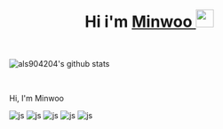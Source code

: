 <h1 align="center">Hi i'm <a href="https://velog.io/@minu1117" target="_blank">Minwoo </a>  <img
src="https://https://github.com/blackcater/blackcater/raw/main/images/Hi.gif" height="32" /></h1>



<br/>

![als904204's github stats](https://github-readme-stats.vercel.app/api?username=als904204&show_icons=true)

<br />

Hi, I'm Minwoo 


![js](https://img.shields.io/badge/Java-ED8B00?style=for-the-badge&logo=openjdk&logoColor=white)
![js](https://img.shields.io/badge/Spring-6DB33F?style=for-the-badge&logo=spring&logoColor=white)
![js](https://img.shields.io/badge/SpringBoot-6DB33F?style=for-the-badge&logo=Spring&logoColor=white)
![js](https://img.shields.io/badge/MySQL-005C84?style=for-the-badge&logo=mysql&logoColor=white)
![js](https://img.shields.io/badge/Docker-2496ED?style=for-the-badge&logo=docker&logoColor=white)
